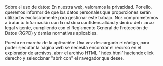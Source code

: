 Sobre el uso de datos:
En nuestra web, valoramos la privacidad. Por ello, queremos informar de que los datos personales que proporciones serán utilizados exclusivamente para gestionar este trabajo. Nos comprometemos a tratar tu información con la máxima confidencialidad y dentro del marco legal vigente, cumpliendo con el Reglamento General de Protección de Datos (RGPD) y demás normativas aplicables. 

Puesta en marcha de la aplicación:
Una vez descargado el código, para poder ejecutar la página web se necesita encontrar el recurso en el explorador de archivos, abrir el archivo HTML "index.html" haciendo click derecho y seleccionar "abrir con" el navegador que desee.
